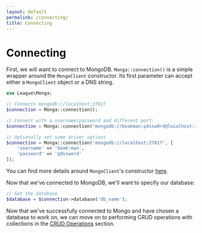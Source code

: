 ```yaml
---
layout: default
permalink: /connecting/
title: Connecting
---
```


# Connecting

First, we will want to connect to MongoDB. `Monga::connection()` is a simple
wrapper around the `MongoClient` constructor. Its first parameter can accept
either a `MongoClient` object or a DNS string.

~~~ php
use League\Monga;

// Connects mongodb://localhost:27017
$connection = Monga::connection();

// Connect with a username/password and different port:
$connection = Monga::connection('mongodb://beakman:p4ssw0rd@localhost:1337');

// Optionally set some driver options
$connection = Monga::connection('mongodb://localhost:27017', [
	'username' => 'beak:man',
	'password' => 'p@ssword'
]);
~~~

You can find more details around `MongoClient`'s constructor [here](http://php.net/manual/en/mongoclient.construct.php).

Now that we've connected to MongoDB, we'll want to specify our database:

~~~ php
// Get the database
$database = $connection->database('db_name');
~~~

Now that we've successfully connected to Mongo and have chosen a database to work
on, we can move on to performing CRUD operations with collections in the
[CRUD Operations](/crud) section.
